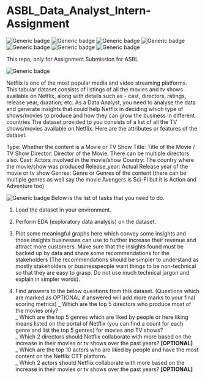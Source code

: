 # ASBL_Data_Analyst_Intern-Assignment
![Generic badge](https://img.shields.io/badge/Data-Visualisation:-green.svg) ![Generic badge](https://img.shields.io/badge/Python-V3:-blue.svg)
![Generic badge](https://img.shields.io/badge/Matplotlib:-green.svg)  ![Generic badge](https://img.shields.io/badge/Pandas:-blue.svg)    ![Generic badge](https://img.shields.io/badge/Scikit-learn:-green.svg)  ![Generic badge](https://img.shields.io/badge/EDA:-orange.svg)  ![Generic badge](https://img.shields.io/badge/Netflix:-red.svg)



This repo, only for Assignment Submission  for ASBL


![Generic badge](https://img.shields.io/badge/Data_Description-:-orange.svg)

Netflix is one of the most popular media and video streaming platforms. This tabular dataset consists of listings of all the movies and tv shows available on Netflix, along with details such as - cast, directors, ratings, release year, duration, etc.
As a Data Analyst, you need to analyse the data and generate insights that could help Netflix in deciding which type of shows/movies to produce and how they can grow the business in different countries
The dataset provided to you consists of a list of all the TV shows/movies available on Netflix. Here are the attributes or features of the dataset.

Type: Whether the content is a Movie or TV Show
Title: Title of the Movie / TV Show
Director: Director of the Movie. There can be multiple directors also.
Cast: Actors involved in the movie/show
Country: The country where the movie/show was produced
Release_year: Actual Release year of the movie or tv show
Genres: Genre or Genres of the content (there can be multiple genres as well say the movie Avengers is Sci-Fi but it is Action and Adventure too)


![Generic badge](https://img.shields.io/badge/List_of_Tasks-:-orange.svg) 
Below is the list of tasks that you need to do.
1. Load the dataset in your environment.
2. Perform EDA (exploratory data analysis) on the dataset.
3. Plot some meaningful graphs here which convey some insights and those insights businesses can use to further increase their revenue and attract more customers. Make sure that the insights found must be backed up by data and share some recommendations for the stakeholders (The recommendations should be simpler to understand as mostly stakeholders or businesspeople want things to be non-technical so that they are easy to grasp. Do not use much technical jargon and explain in simpler words).


4. Find answers to the below questions from this dataset.
(Questions which are marked as OPTIONAL if answered will add more marks to your final scoring metrics)
  _ Which are the top 5 directors who produce most of the movies only?<br>
  _ Which are the top 5 genres which are liked by people or here liking means listed on the portal of Netflix (you can find a count for each genre and         list the top 5 genres) for movies and TV shows? <br>
  _ Which 2 directors should Netflix collaborate with more based on the increase in their movies or tv shows over the past years? **[OPTIONAL]** <br>
  _ Which are the top 10 actors who are liked by people and have the most content on the Netflix OTT platform. <br>
  _ Which 2 actors should Netflix collaborate with more based on the increase in their movies or tv shows over the past years? **[OPTIONAL]** <br>
